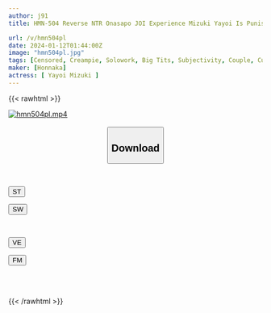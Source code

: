 ```yaml
---
author: j91
title: HMN-504 Reverse NTR Onasapo JOI Experience Mizuki Yayoi Is Punished By Her Jealous Girlfriend Who Goes To A Masochistic Sex Club And Shows Her A Seductive Creampie With Another Man's Dick

url: /v/hmn504pl
date: 2024-01-12T01:44:00Z
image: "hmn504pl.jpg"
tags: [Censored, Creampie, Solowork, Big Tits, Subjectivity, Couple, Cuckold	]
maker: [Honnaka]
actress: [ Yayoi Mizuki ]
---
```



{{< rawhtml >}}

<div class="video" data-videoid="XkWBWXQODAFgxY">
    <a href="javascript:;">
        <img src="/v/hmn504pl/hmn504pl.jpg" width="WIDTH" height="HEIGHT" alt="hmn504pl.mp4" loading="lazy">
    </a>
</div>

<script type="text/javascript" src="https://j91.asia/asset/on-demand-st.js"></script>

<br>
  <link rel="stylesheet" href="https://j91.asia/asset/bs5.css">
  
  <center>
  <button class="btn btn-primary" type="button" data-bs-toggle="collapse" data-bs-target=".multi-collapse" aria-expanded="false" aria-controls="multiCollapseExample1 multiCollapseExample2"><h2>Download</h2></button></center>
</p>
<div class="row">
  <div class="col">
    <div class="collapse multi-collapse" id="multiCollapseExample1">
      <div class="card card-body">
	      	      <br>
<div class="buttons">  
<p><a href="https://streamtape.to/v/XkWBWXQODAFgxY" target="_blank"><button class="btn-hover color-3"><i class="fa fa-download"></i> ST</button></a></p>
<p><a href="https://flaswish.com/8sto23fqzu98" target="_blank"><button class="btn-hover color-2"><i class="fa fa-download"></i> SW</button></a></p></div>
    </div>
  </div>
</div>
  <div class="col">
    <div class="collapse multi-collapse" id="multiCollapseExample2">
      <div class="card card-body">
	      <br>
<div class="buttons">
<p><a href="javascript:;" target="_blank"><button class="btn-hover color-9"><i class="fa fa-download"></i> VE</button></a></p>
<p><a href="javascript:;" target="_blank"><button class="btn-hover color-8"><i class="fa fa-download"></i> FM</button></a></p></div>
<br><br>
      </div>
    </div>
  </div>
</div>

{{< /rawhtml >}}